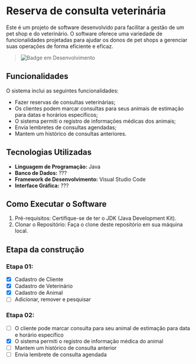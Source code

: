 # Reserva de consulta veterinária
Este é um projeto de software desenvolvido para facilitar a gestão de um pet shop e do veterinário. O software oferece uma variedade de funcionalidades projetadas para ajudar os donos de pet shops a gerenciar suas operações de forma eficiente e eficaz.

> ![Badge em Desenvolvimento](http://img.shields.io/static/v1?label=STATUS&message=EM%20DESENVOLVIMENTO&color=GREEN&style=for-the-badge)

## Funcionalidades
O sistema inclui as seguintes funcionalidades:
- Fazer reservas de consultas veterinárias;
- Os clientes podem marcar consultas para seus animais de estimação para datas e horários específicos;
- O sistema permiti o registro de informações médicas dos animais;
- Envia lembretes de consultas agendadas;
- Mantem um histórico de consultas anteriores.

## Tecnologias Utilizadas
- **Linguagem de Programação:** Java
- **Banco de Dados:** ???
- **Framework de Desenvolvimento:** Visual Studio Code
- **Interface Gráfica:** ???

## Como Executar o Software
1. Pré-requisitos: Certifique-se de ter o JDK (Java Development Kit).
2. Clonar o Repositório: Faça o clone deste repositório em sua máquina local.

## Etapa da construção
### Etapa 01:
- [x] Cadastro de Cliente
- [x] Cadastro de Veterinário
- [x] Cadastro de Animal
- [ ] Adicionar, remover e pesquisar

### Etapa 02:
- [ ] O cliente pode marcar consulta para seu animal de estimação para data e horário específico
- [x] O sistema permiti o registro de informação médica do animal
- [ ] Mantem um histórico de consulta anterior
- [ ] Envia lembrete de consulta agendada
